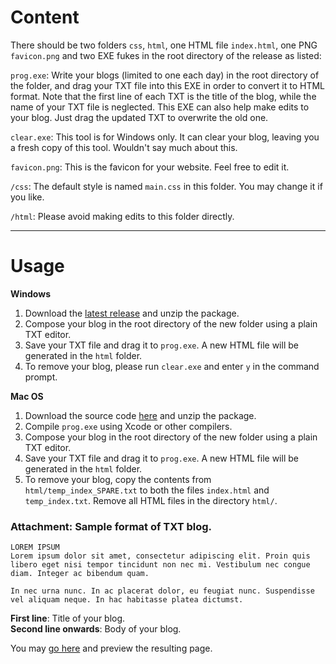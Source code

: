 # Content
There should be two folders `css`, `html`, one HTML file `index.html`, one PNG `favicon.png` and two EXE fukes in the root directory of the release as listed: 

`prog.exe`: Write your blogs (limited to one each day) in the root directory of the folder, and drag your TXT file into this EXE in order to convert it to HTML format. Note that the first line of each TXT is the title of the blog, while the name of your TXT file is neglected. This EXE can also help make edits to your blog. Just drag the updated TXT to overwrite the old one.

`clear.exe`: This tool is for Windows only. It can clear your blog, leaving you a fresh copy of this tool. Wouldn't say much about this.

`favicon.png`: This is the favicon for your website. Feel free to edit it.

`/css`: The default style is named `main.css` in this folder. You may change it if you like.

`/html`: Please avoid making edits to this folder directly.

---

# Usage
**Windows**  
1. Download the [latest release](https://github.com/wlhcode/blog-maker/releases) and unzip the package.
2. Compose your blog in the root directory of the new folder using a plain TXT editor.
3. Save your TXT file and drag it to `prog.exe`. A new HTML file will be generated in the `html` folder.
4. To remove your blog, please run `clear.exe` and enter `y` in the command prompt.

**Mac OS**  
1. Download the source code [here](https://github.com/wlhcode/blog-maker/releases) and unzip the package.
2. Compile `prog.exe` using Xcode or other compilers.
3. Compose your blog in the root directory of the new folder using a plain TXT editor.
4. Save your TXT file and drag it to `prog.exe`. A new HTML file will be generated in the `html` folder.
5. To remove your blog, copy the contents from `html/temp_index_SPARE.txt` to both the files `index.html` and `temp_index.txt`. Remove all HTML files in the directory `html/`.

### Attachment: Sample format of TXT blog.
```
LOREM IPSUM
Lorem ipsum dolor sit amet, consectetur adipiscing elit. Proin quis libero eget nisi tempor tincidunt non nec mi. Vestibulum nec congue diam. Integer ac bibendum quam. 

In nec urna nunc. In ac placerat dolor, eu feugiat nunc. Suspendisse vel aliquam neque. In hac habitasse platea dictumst.
```
**First line**: Title of your blog.  
**Second line onwards**: Body of your blog.

You may [go here](https://wlhcode.github.io/blog-maker) and preview the resulting page.
